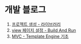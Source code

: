 # 개발 블로그

1. <a href = "https://velog.io/@zion0425/스프링-입문"> 프로젝트 생성 - 라이브러리 </a>
2. <a href = "https://velog.io/@zion0425/2.-Spring-View-설정"> view 페이지 설정 - Build And Run </a>
3. <a href = "https://velog.io/@zion0425/3.스프링-웹-개발-기초"> MVC - Template Engine 기초</a>
